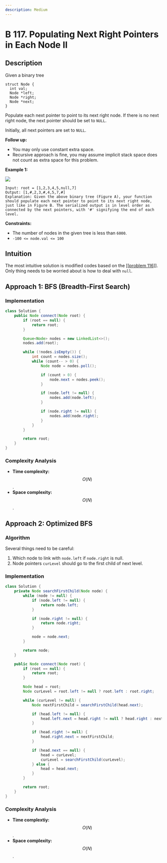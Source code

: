 ```yaml
---
description: Medium
---
```


# B 117. Populating Next Right Pointers in Each Node II

## Description

Given a binary tree

```text
struct Node {
  int val;
  Node *left;
  Node *right;
  Node *next;
}
```

Populate each next pointer to point to its next right node. If there is no next right node, the next pointer should be set to `NULL`.

Initially, all next pointers are set to `NULL`.

**Follow up:**

* You may only use constant extra space.
* Recursive approach is fine, you may assume implicit stack space does not count as extra space for this problem.

**Example 1:**

![](https://assets.leetcode.com/uploads/2019/02/15/117_sample.png)

```text
Input: root = [1,2,3,4,5,null,7]
Output: [1,#,2,3,#,4,5,7,#]
Explanation: Given the above binary tree (Figure A), your function should populate each next pointer to point to its next right node, just like in Figure B. The serialized output is in level order as connected by the next pointers, with '#' signifying the end of each level.
```

**Constraints:**

* The number of nodes in the given tree is less than `6000`.
* `-100 <= node.val <= 100`

## Intuition

The most intuitive solution is modified codes based on the \[\[[problem 116](b-116.-populating-next-right-pointers-in-each-node.md)\]\]. Only thing needs to be worried about is how to deal with `null`.

## Approach 1: BFS \(Breadth-First Search\)

### Implementation

```java
class Solution {
    public Node connect(Node root) {
        if (root == null) {
            return root;
        }

        Queue<Node> nodes = new LinkedList<>();
        nodes.add(root);

        while (!nodes.isEmpty()) {
            int count = nodes.size();
            while (count-- > 0) {
                Node node = nodes.poll();

                if (count > 0) {
                    node.next = nodes.peek();
                }

                if (node.left != null) {
                    nodes.add(node.left);
                }

                if (node.right != null) {
                    nodes.add(node.right);
                }
            }
        }

        return root;
    }
}
```

### Complexity Analysis

* **Time complexity:** $$O(N)$$.
* **Space complexity:** $$O(N)$$.

## Approach 2: Optimized BFS

### Algorithm

Several things need to be careful:

1. Which node to link with `node.left` if `node.right` is null.
2. Node pointers `curLevel` should go to the first child of next level.

### Implementation

```java
class Solution {
    private Node searchFirstChild(Node node) {
        while (node != null) {
            if (node.left != null) {
                return node.left;
            }

            if (node.right != null) {
                return node.right;
            }

            node = node.next;
        }

        return node;
    }

    public Node connect(Node root) {
        if (root == null) {
            return root;
        }

        Node head = root;
        Node curLevel = root.left != null ? root.left : root.right;

        while (curLevel != null) {
            Node nextFirstChild = searchFirstChild(head.next);

            if (head.left != null) {
                head.left.next = head.right != null ? head.right : nextFirstChild;
            }

            if (head.right != null) {
                head.right.next = nextFirstChild;
            }

            if (head.next == null) {
                head = curLevel;
                curLevel = searchFirstChild(curLevel);
            } else {
                head = head.next;
            }
        }

        return root;
    }
}
```

### Complexity Analysis

* **Time complextiy:** $$O(N)$$.
* **Space complexity:** $$O(N)$$.

